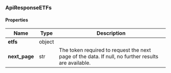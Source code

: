 

[//]: # (CLASS:ApiResponseETFs)

[//]: # (KIND:object)

### ApiResponseETFs

#### Properties

[//]: # (START_DEFINITION)

Name | Type | Description
------------ | ------------- | -------------
**etfs** | object |  &nbsp;
**next_page** | str | The token required to request the next page of the data. If null, no further results are available. &nbsp;

[//]: # (END_DEFINITION)



